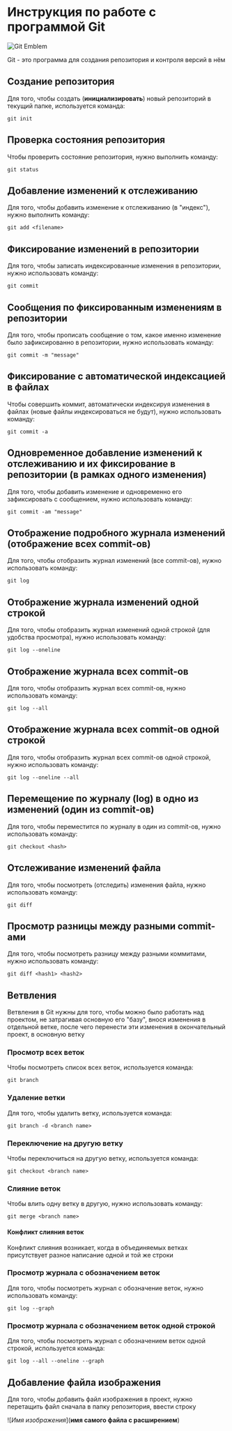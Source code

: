 # Инструкция по работе с программой Git

![Git Emblem](GitRes.jpg)

Git - это программа для создания репозитория и контроля версий в нём

## Создание репозитория

Для того, чтобы создать (**инициализировать**) новый репозиторий в текущий папке, используется команда:

    git init

## Проверка состояния репозитория

Чтобы проверить состояние репозитория, нужно выполнить команду:

    git status

## Добавление изменений к отслеживанию

Для того, чтобы добавить изменение к отслеживанию (в "индекс"), нужно выполнить команду:

    git add <filename>

## Фиксирование изменений в репозитории

Для того, чтобы записать индексированные изменения в репозитории, нужно использовать команду:

    git commit

## Сообщения по фиксированным изменениям в репозитории

Для того, чтобы прописать сообщение о том, какое именно изменение было зафиксированно в репозитории, нужно использовать команду:

    git commit -m "message"

## Фиксирование с автоматической индексацией в файлах

Чтобы совершить коммит, автоматически индексируя изменения в файлах (новые файлы индексироваться не будут), нужно использовать команду:

    git commit -a

## Одновременное добавление изменений к отслеживанию и их фиксирование в репозитории (в рамках одного изменения)

Для того, чтобы добавить изменение и одновременно его зафиксировать c сообщением, нужно использовать команду:

    git commit -am "message"

## Отображение подробного журнала изменений (отображение всех commit-ов)

Для того, чтобы отобразить журнал изменений (все commit-ов), нужно использовать команду:

    git log

## Отображение журнала изменений одной строкой

Для того, чтобы отобразить журнал изменений одной строкой (для удобства просмотра), нужно использовать команду:

    git log --oneline

## Отображение журнала всех commit-ов

Для того, чтобы отобразить журнал всех commit-ов, нужно использовать команду:

    git log --all

## Отображение журнала всех commit-ов одной строкой

Для того, чтобы отобразить журнал всех commit-ов одной строкой, нужно использовать команду:

    git log --oneline --all

## Перемещение по журналу (log) в одно из изменений (один из commit-ов)

Для того, чтобы переместится по журналу в один из commit-ов, нужно использовать команду:

    git checkout <hash>

## Отслеживание изменений файла

Для того, чтобы посмотреть (отследить) изменения файла, нужно использовать команду:

    git diff

## Просмотр разницы между разными commit-ами

Для того, чтобы посмотреть разницу между разными коммитами, нужно использовать команду:

    git diff <hash1> <hash2>

## Ветвления

Ветвления в Git нужны для того, чтобы можно было работать над проектом, не затрагивая основную его "базу", внося изменения в отдельной ветке, после чего перенести эти изменения в окончательный проект, в основную ветку

### Просмотр всех веток

Чтобы посмотреть список всех веток, используется команда:

    git branch

### Удаление ветки

Для того, чтобы удалить ветку, используется команда:

    git branch -d <branch name>

### Переключение на другую ветку

Чтобы переключиться на другую ветку, используется команда:

    git checkout <branch name>

### Слияние веток

Чтобы влить одну ветку в другую, нужно использовать команду:

    git merge <branch name>

#### Конфликт слияния веток

Конфликт слияния возникает, когда в объединяемых ветках присутствует разное написание одной и той же строки

### Просмотр журнала с обозначением веток

Для того, чтобы посмотреть журнал с обозначение веток, нужно использовать команду:

    git log --graph

### Просмотр журнала с обозначением веток одной строкой

Для того, чтобы посмотреть журнал с обозначением веток одной строкой, используется команда:

    git log --all --oneline --graph

## Добавление файла изображения

Для того, чтобы добавить файл изображения в проект, нужно перетащить файл сначала в папку репозитория, ввести строку 

![*Имя изображения*](**имя самого файла с расширением**)